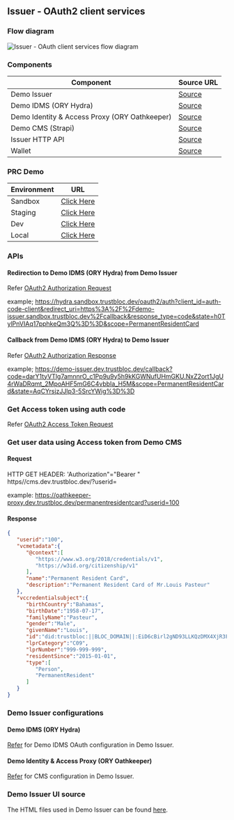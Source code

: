 ## Issuer - OAuth2 client services

### Flow diagram
![Issuer - OAuth client services flow diagram](./issuer_oauth2_flow.svg)


### Components
| Component                                     | Source URL                                          |
|-----------------------------------------------|-----------------------------------------------------|
| Demo Issuer                                   | [Source](https://github.com/trustbloc/sandbox)      |
| Demo IDMS (ORY Hydra)                         | [Source](https://github.com/ory/hydra)              |
| Demo Identity & Access Proxy (ORY Oathkeeper) | [Source](https://github.com/ory/oathkeeper)         |
| Demo CMS (Strapi)                             | [Source](https://github.com/strapi/strapi)          |
| Issuer HTTP API                               | [Source](https://github.com/trustbloc/edge-service) |
| Wallet                                        | [Source](https://github.com/trustbloc/wallet)       |

### PRC Demo

| Environment | URL                                                                    |
|-------------|------------------------------------------------------------------------|
| Sandbox     | [Click Here](https://demo-issuer.sandbox.trustbloc.dev/applygreencard) |
| Staging     | [Click Here](https://demo-issuer.stg.trustbloc.dev/applygreencard)     |
| Dev         | [Click Here](https://demo-issuer.dev.trustbloc.dev/applygreencard)     |
| Local       | [Click Here](https://demo-issuer.local.trustbloc.dev/applygreencard)   |



### APIs
#### Redirection to Demo IDMS (ORY Hydra) from Demo Issuer
Refer [OAuth2 Authorization Request](https://datatracker.ietf.org/doc/html/rfc6749#section-4.1.1)

example;
https://hydra.sandbox.trustbloc.dev/oauth2/auth?client_id=auth-code-client&redirect_uri=https%3A%2F%2Fdemo-issuer.sandbox.trustbloc.dev%2Fcallback&response_type=code&state=h0TylPnVIAq17pphkeQm3Q%3D%3D&scope=PermanentResidentCard

#### Callback from Demo IDMS (ORY Hydra) to Demo Issuer
Refer [OAuth2 Authorization Response](https://datatracker.ietf.org/doc/html/rfc6749#section-4.1.2)

example;
https://demo-issuer.dev.trustbloc.dev/callback?code=darY1tyVTlg7amnnrO_c1Pp9u9y5h9kKGWNufUHmGKU.NxZ2ort1JgU4rWaDRqmt_2MpoAHF5mG6C4vbbIa_H5M&scope=PermanentResidentCard&state=AqCYrsjzJJlp3-5SrcYWig%3D%3D


### Get Access token using auth code
Refer [OAuth2 Access Token Request](https://datatracker.ietf.org/doc/html/rfc6749#section-4.1.3)

### Get user data using Access token from Demo CMS
#### Request
HTTP GET 
HEADER: 'Authorization"="Bearer <accessToken>"
https//cms.dev.trustbloc.dev/<scope>?userid=<userid>

example:
https://oathkeeper-proxy.dev.trustbloc.dev/permanentresidentcard?userid=100

#### Response
```json
{
   "userid":"100",
   "vcmetadata":{
      "@context":[
         "https://www.w3.org/2018/credentials/v1",
         "https://w3id.org/citizenship/v1"
      ],
      "name":"Permanent Resident Card",
      "description":"Permanent Resident Card of Mr.Louis Pasteur"
   },
   "vccredentialsubject":{
      "birthCountry":"Bahamas",
      "birthDate":"1958-07-17",
      "familyName":"Pasteur",
      "gender":"Male",
      "givenName":"Louis",
      "id":"did:trustbloc:||BLOC_DOMAIN||:EiD6cBirl2gND93LLKQzDMX4XjR3F7W2v4dPJzd8bQpPYQ",
      "lprCategory":"C09",
      "lprNumber":"999-999-999",
      "residentSince":"2015-01-01",
      "type":[
         "Person",
         "PermanentResident"
      ]
   }
}
```

### Demo Issuer configurations
#### Demo IDMS (ORY Hydra)
[Refer](https://github.com/trustbloc/sandbox/blob/c254ac065ee30d4f1110ad13d6b34f60113be162/k8s/issuer/kustomize/issuer/overlays/common/config.env#L14-L17) for Demo IDMS OAuth configuration in Demo Issuer.

#### Demo Identity & Access Proxy (ORY Oathkeeper)
[Refer](https://github.com/trustbloc/sandbox/blob/c254ac065ee30d4f1110ad13d6b34f60113be162/k8s/issuer/kustomize/issuer/overlays/common/config.env#L10) for CMS configuration in Demo Issuer.


### Demo Issuer UI source
The HTML files used in Demo Issuer can be found [here](https://github.com/trustbloc/sandbox/tree/main/cmd/issuer-rest/static). 
